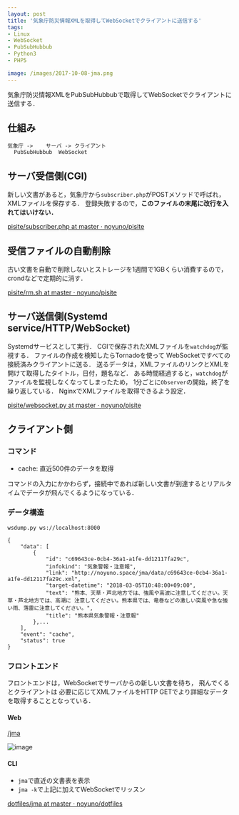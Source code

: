 ```yaml
---
layout: post
title: '気象庁防災情報XMLを取得してWebSocketでクライアントに送信する'
tags:
- Linux
- WebSocket
- PubSubHubbub
- Python3
- PHP5

image: /images/2017-10-08-jma.png
---
```


気象庁防災情報XMLをPubSubHubbubで取得してWebSocketでクライアントに送信する．

## 仕組み

    気象庁 ->    サーバ -> クライアント
      PubSubHubbub  WebSocket

## サーバ受信側(CGI)

新しい文書があると，気象庁から`subscriber.php`がPOSTメソッドで呼ばれ，
XMLファイルを保存する．
登録失敗するので，**このファイルの末尾に改行を入れてはいけない．**

[pisite/subscriber.php at master · noyuno/pisite](https://github.com/noyuno/pisite/blob/master/jma/subscriber.php)

## 受信ファイルの自動削除

古い文書を自動で削除しないとストレージを1週間で1GBくらい消費するので，crondなどで定期的に消す．

[pisite/rm.sh at master · noyuno/pisite](https://github.com/noyuno/pisite/blob/master/jma/bin/rm.sh)

## サーバ送信側(Systemd service/HTTP/WebSocket)

Systemdサービスとして実行．
CGIで保存されたXMLファイルを`watchdog`が監視する．
ファイルの作成を検知したらTornadoを使って
WebSocketですべての接続済みクライアントに送る．
送るデータは，XMLファイルのリンクとXMLを開けて取得したタイトル，日付，題名など．
ある時間経過すると，`watchdog`がファイルを監視しなくなってしまったため，
1分ごとに`Observer`の開始，終了を繰り返している．
NginxでXMLファイルを取得できるよう設定．

[pisite/websocket.py at master · noyuno/pisite](https://github.com/noyuno/pisite/blob/master/jma/bin/websocket.py)

## クライアント側

### コマンド

- cache: 直近500件のデータを取得

コマンドの入力にかかわらず，接続中であれば新しい文書が到達するとリアルタイムでデータが飛んでくるようになっている．

### データ構造

~~~
wsdump.py ws://localhost:8000
~~~

~~~
{
    "data": [
        {
            "id": "c69643ce-0cb4-36a1-a1fe-dd12117fa29c",
            "infokind": "気象警報・注意報",
            "link": "http://noyuno.space/jma/data/c69643ce-0cb4-36a1-a1fe-dd12117fa29c.xml",
            "target-datetime": "2018-03-05T10:48:00+09:00",
            "text": "熊本、天草・芦北地方では、強風や高波に注意してください。天草・芦北地方では、高潮に 注意してください。熊本県では、竜巻などの激しい突風や急な強い雨、落雷に注意してください。",
            "title": "熊本県気象警報・注意報"
        },...
    ],
    "event": "cache",
    "status": true
}
~~~

### フロントエンド

フロントエンドは，WebSocketでサーバからの新しい文書を待ち，
飛んでくるとクライアントは
必要に応じてXMLファイルをHTTP GETでより詳細なデータを取得することとなっている．

#### Web

[/jma](http://noyuno.space/jma)

![image]({{page.image}})

#### CLI

- `jma`で直近の文書表を表示
- `jma -k`で上記に加えてWebSocketでリッスン

[dotfiles/jma at master · noyuno/dotfiles](https://github.com/noyuno/dotfiles/blob/master/bin/jma)

